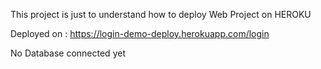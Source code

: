 This project is just to understand how to deploy Web Project on HEROKU

Deployed on  :  https://login-demo-deploy.herokuapp.com/login


No Database connected yet 
